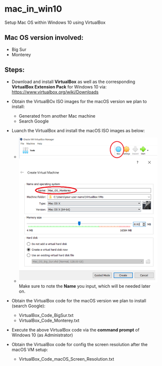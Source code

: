# mac_in_win10
Setup Mac OS within Windows 10 using VirtualBox

## Mac OS version involved:
- Big Sur
- Monterey

## Steps:
- Download and install **VirtualBox** as well as the corresponding **VirtualBox Extension Pack** for Windows 10 via: https://www.virtualbox.org/wiki/Downloads

- Obtain the VirtualBOx ISO images for the macOS version we plan to install:
    - Generated from another Mac machine
    - Search Google 

- Luanch the VirtualBox and install the macOS ISO images as below:
    - ![click **New**](1.png)
    - ![click **Create**](2.png)
    Make sure to note the **Name** you input, which will be needed later on.

- Obtain the VirtualBox code for the macOS version we plan to install (search Google):
    - VirtualBox_Code_BigSur.txt
    - VirtualBox_Code_Monterey.txt

- Execute the above VirtualBox code via the **command prompt** of Windows 10 (as Administrator)

- Obtain the VirtualBox code for config the screen resolution after the macOS VM setup:
    - VirtualBox_Code_macOS_Screen_Resolution.txt



